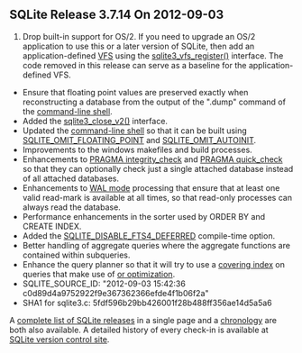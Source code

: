 ## SQLite Release 3\.7\.14 On 2012\-09\-03

1. Drop built\-in support for OS/2\. If you need to upgrade an OS/2
 application to use this or a later version of SQLite,
 then add an application\-defined [VFS](../vfs.html) using the
 [sqlite3\_vfs\_register()](../c3ref/vfs_find.html) interface. The code removed in this release can
 serve as a baseline for the application\-defined VFS.
- Ensure that floating point values are preserved exactly when reconstructing
 a database from the output of the ".dump" command of the
 [command\-line shell](../cli.html).
- Added the [sqlite3\_close\_v2()](../c3ref/close.html) interface.
- Updated the [command\-line shell](../cli.html) so that it can be built using
 [SQLITE\_OMIT\_FLOATING\_POINT](../compile.html#omit_floating_point) and [SQLITE\_OMIT\_AUTOINIT](../compile.html#omit_autoinit).
- Improvements to the windows makefiles and build processes.
- Enhancements to [PRAGMA integrity\_check](../pragma.html#pragma_integrity_check) and [PRAGMA quick\_check](../pragma.html#pragma_quick_check) so that
 they can optionally check just a single attached database instead of all
 attached databases.
- Enhancements to [WAL mode](../wal.html) processing that ensure that at least one
 valid read\-mark is available at all times, so that read\-only processes
 can always read the database.
- Performance enhancements in the sorter used by ORDER BY and CREATE INDEX.
- Added the [SQLITE\_DISABLE\_FTS4\_DEFERRED](../compile.html#disable_fts4_deferred) compile\-time option.
- Better handling of aggregate queries where the aggregate functions are
 contained within subqueries.
- Enhance the query planner so that it will try to use a [covering index](../queryplanner.html#covidx)
 on queries that make use of [or optimization](../optoverview.html#or_opt).
- SQLITE\_SOURCE\_ID:
 "2012\-09\-03 15:42:36 c0d89d4a9752922f9e367362366efde4f1b06f2a"
- SHA1 for sqlite3\.c: 5fdf596b29bb426001f28b488ff356ae14d5a5a6



A [complete list of SQLite releases](../changes.html)
 in a single page and a [chronology](../chronology.html) are both also available.
 A detailed history of every
 check\-in is available at
 [SQLite version control site](https://www.sqlite.org/src/timeline).


